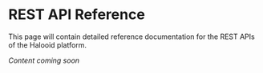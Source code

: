 # REST API Reference

This page will contain detailed reference documentation for the REST APIs of the Halooid platform.

*Content coming soon*
